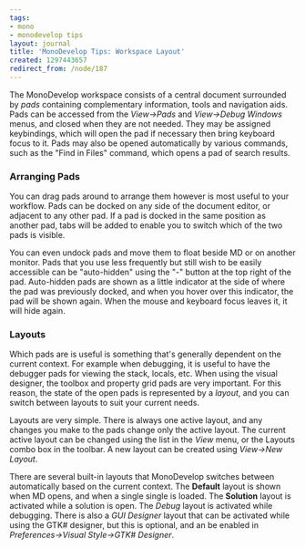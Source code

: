 ```yaml
---
tags:
- mono
- monodevelop tips
layout: journal
title: 'MonoDevelop Tips: Workspace Layout'
created: 1297443657
redirect_from: /node/187
---
```

The MonoDevelop workspace consists of a central document surrounded by _pads_ containing complementary information, tools and navigation aids. Pads can be accessed from the _View->Pads_ and _View->Debug Windows_ menus, and closed when they are not needed. They may be assigned keybindings, which will open the pad if necessary then bring keyboard focus to it. Pads may also be opened automatically by various commands, such as the "Find in Files" command, which opens a pad of search results.<!--break-->

### Arranging Pads

You can drag pads around to arrange them however is most useful to your workflow. Pads can be docked on any side of the document editor, or adjacent to any other pad. If a pad is docked in the same position as another pad, tabs will be added to enable you to switch which of the two pads is visible.

You can even undock pads and move them to float beside MD or on another monitor. Pads that you use less frequently but still wish to be easily accessible can be "auto-hidden" using the "-" button at the top right of the pad. Auto-hidden pads are shown as a little indicator at the side of where the pad was previously docked, and when you hover over this indicator, the pad will be shown again. When the mouse and keyboard focus leaves it, it will hide again.

### Layouts

Which pads are is useful is something that's generally dependent on the current context. For example when debugging, it is useful to have the debugger pads for viewing the stack, locals, etc. When using the visual designer, the toolbox and property grid pads are very important. For this reason, the state of the open pads is represented by a _layout_, and you can switch between layouts to suit your current needs.

Layouts are very simple. There is always one active layout, and any changes you make to the pads change only the active layout. The current active layout can be changed using the list in the _View_ menu, or the Layouts combo box in the toolbar. A new layout can be created using _View->New Layout_.

There are several built-in layouts that MonoDevelop switches between automatically based on the current context. The <strong>Default</strong> layout is shown when MD opens, and when a single single is loaded. The <strong>Solution</strong> layout is activated while a solution is open. The _Debug_ layout is activated while debugging. There is also a _GUI Designer_ layout that can be activated while using the GTK# designer, but this is optional, and an be enabled in _Preferences->Visual Style->GTK# Designer_.
